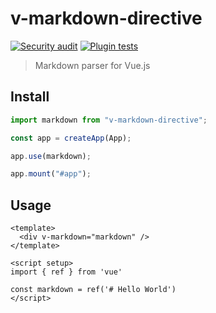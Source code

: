 # v-markdown-directive

[![Security audit](https://github.com/michaelboeyens/v-markdown-directive/actions/workflows/audit.yml/badge.svg)](https://github.com/michaelboeyens/v-markdown-directive/actions/workflows/audit.yml)
[![Plugin tests](https://github.com/michaelboeyens/v-markdown-directive/actions/workflows/test.yml/badge.svg)](https://github.com/michaelboeyens/v-markdown-directive/actions/workflows/test.yml)
<br />

> Markdown parser for Vue.js

## Install

```js
import markdown from "v-markdown-directive";

const app = createApp(App);

app.use(markdown);

app.mount("#app");
```

## Usage

```
<template>
  <div v-markdown="markdown" />
</template>

<script setup>
import { ref } from 'vue'

const markdown = ref('# Hello World')
</script>
```
